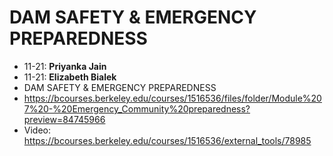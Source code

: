 # DAM SAFETY &  EMERGENCY  PREPAREDNESS
- 11-21: **Priyanka Jain**
- 11-21: **Elizabeth Bialek**
- DAM SAFETY &  EMERGENCY  PREPAREDNESS
- https://bcourses.berkeley.edu/courses/1516536/files/folder/Module%207%20-%20Emergency_Community%20preparedness?preview=84745966
- Video: https://bcourses.berkeley.edu/courses/1516536/external_tools/78985